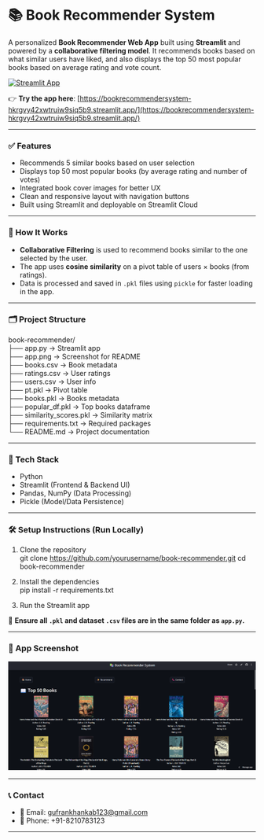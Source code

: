 # 📚 Book Recommender System

A personalized **Book Recommender Web App** built using **Streamlit** and powered by a **collaborative filtering model**. It recommends books based on what similar users have liked, and also displays the top 50 most popular books based on average rating and vote count.

[![Streamlit App](https://img.shields.io/badge/Live%20App-Open%20Now-green?style=for-the-badge&logo=streamlit)](https://bookrecommendersystem-hkrgvy42xwtruiw9siq5b9.streamlit.app/)

👉 **Try the app here**: [https://bookrecommendersystem-hkrgvy42xwtruiw9siq5b9.streamlit.app/](https://bookrecommendersystem-hkrgvy42xwtruiw9siq5b9.streamlit.app/)

---

### ✅ Features
- Recommends 5 similar books based on user selection  
- Displays top 50 most popular books (by average rating and number of votes)  
- Integrated book cover images for better UX  
- Clean and responsive layout with navigation buttons  
- Built using Streamlit and deployable on Streamlit Cloud  

---

### 🧠 How It Works
- **Collaborative Filtering** is used to recommend books similar to the one selected by the user.  
- The app uses **cosine similarity** on a pivot table of users × books (from ratings).  
- Data is processed and saved in `.pkl` files using `pickle` for faster loading in the app.  

---

### 🗂️ Project Structure

book-recommender/  
├── app.py                  → Streamlit app  
├── app.png                 → Screenshot for README  
├── books.csv               → Book metadata  
├── ratings.csv             → User ratings  
├── users.csv               → User info  
├── pt.pkl                  → Pivot table  
├── books.pkl               → Books metadata  
├── popular_df.pkl          → Top books dataframe  
├── similarity_scores.pkl   → Similarity matrix  
├── requirements.txt        → Required packages  
└── README.md               → Project documentation  

---

### 🧪 Tech Stack
- Python  
- Streamlit (Frontend & Backend UI)  
- Pandas, NumPy (Data Processing)  
- Pickle (Model/Data Persistence)  

---

### 🛠️ Setup Instructions (Run Locally)

1. Clone the repository  
git clone https://github.com/yourusername/book-recommender.git
cd book-recommender


2. Install the dependencies  
    pip install -r requirements.txt


3. Run the Streamlit app  

📌 **Ensure all `.pkl` and dataset `.csv` files are in the same folder as `app.py`.**

---

### 📸 App Screenshot

![App Screenshot](app.png)

---

### 📞 Contact

- 📧 Email: gufrankhankab123@gmail.com  
- 📱 Phone: +91-8210783123

---
